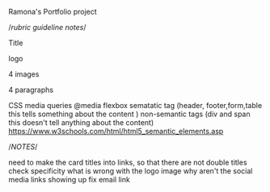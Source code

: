 Ramona's Portfolio project 

/*rubric guideline notes*/

Title

logo

4 images

4 paragraphs

CSS media queries @media 
flexbox
sematatic tag (header, footer,form,table this tells something about the content )
non-semantic tags (div and span this doesn't tell anything about the content)
https://www.w3schools.com/html/html5_semantic_elements.asp

/*NOTES*/

 need to make the card titles into links, so that there are not double titles
 check specificity 
 what is wrong with the logo image 
 why aren't the social media links showing up 
 fix email link 

